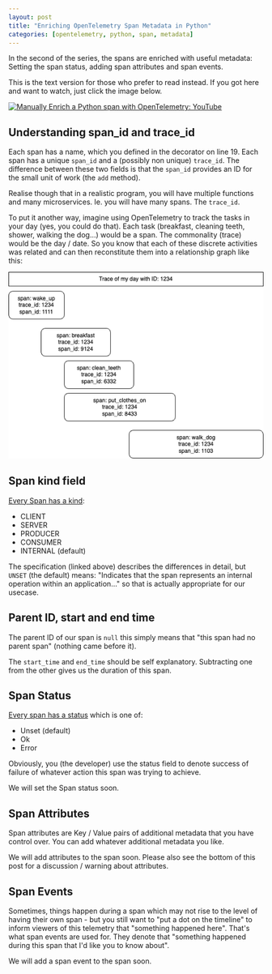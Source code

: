```yaml
---
layout: post
title: "Enriching OpenTelemetry Span Metadata in Python"
categories: [opentelemetry, python, span, metadata]
---
```


In the second of the series, the spans are enriched with useful metadata: Setting the span status, adding span attributes and span events.

This is the text version for those who prefer to read instead. If you got here and want to watch, just click the image below.

[![Manually Enrich a Python span with OpenTelemetry: YouTube](https://img.youtube.com/vi/jEbArKXtd0Y/0.jpg)](https://www.youtube.com/watch?v=jEbArKXtd0Y)

## Understanding span_id and trace_id

Each span has a name, which you defined in the decorator on line 19. Each span has a unique `span_id` and a (possibly non unique) `trace_id`. The difference between these two fields is that the `span_id` provides an ID for the small unit of work (the `add` method).

Realise though that in a realistic program, you will have multiple functions and many microservices. Ie. you will have many spans. The `trace_id`.

To put it another way, imagine using OpenTelemetry to track the tasks in your day (yes, you could do that). Each task (breakfast, cleaning teeth, shower, walking the dog...) would be a span. The commonality (trace) would be the day / date. So you know that each of these discrete activities was related and can then reconstitute them into a relationship graph like this:

![An OpenTelemetry trace of my day](../../images/postimages/day-trace.png)

## Span kind field

[Every Span has a kind](https://opentelemetry.io/docs/specs/otel/trace/api/#spankind):

- CLIENT
- SERVER
- PRODUCER
- CONSUMER
- INTERNAL (default)

The specification (linked above) describes the differences in detail, but `UNSET` (the default) means: "Indicates that the span represents an internal operation within an application..." so that is actually appropriate for our usecase.

## Parent ID, start and end time

The parent ID of our span is `null` this simply means that "this span had no parent span" (nothing came before it).

The `start_time` and `end_time` should be self explanatory. Subtracting one from the other gives us the duration of this span.

## Span Status

[Every span has a status](https://opentelemetry.io/docs/specs/otel/trace/api/#set-status) which is one of:

- Unset (default)
- Ok
- Error

Obviously, you (the developer) use the status field to denote success of failure of whatever action this span was trying to achieve.

We will set the Span status soon.

## Span Attributes

Span attributes are Key / Value pairs of additional metadata that you have control over. You can add whatever additional metadata you like.

We will add attributes to the span soon. Please also see the bottom of this post for a discussion / warning about attributes.

## Span Events

Sometimes, things happen during a span which may not rise to the level of having their own span - but you still want to "put a dot on the timeline" to inform viewers of this telemetry that "something happened here". That's what span events are used for. They denote that "something happened during this span that I'd like you to know about".

We will add a span event to the span soon.


